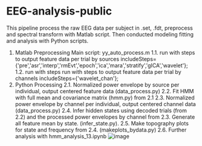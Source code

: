 # EEG-analysis-public

This pipeline process the raw EEG data per subject in .set, .fdt, preprocess and spectral transform with Matlab script. Then conducted modeling fitting and analysis with Python scripts. 


1.	Matlab Preprocessing
Main script: yy_auto_process.m
1.1.	run with steps to output feature data per trial by sources includeSteps={'pre','asr','interp','rmEvt','epoch','ica','mara','stratify','gICA','wavelet'};
1.2.	run with steps run with steps to output feature data per trial by channels includeSteps={'wavelet_chan'};
2.	Python Processing
2.1.	Normalized power envelope by source per individual, output centered feature data (data_process.py)
2.2.	Fit HMM with full mean and covariance matrix (hmm.py) from 2.1
2.3.	Normalized power envelope by channel per individual, output centered channel data (data_process.py)
2.4.	Infer hidden states using decoded trials (from 2.2) and the processed power envelopes by channel from 2.3. Generate all feature mean by state. (infer_state.py).
2.5.	Make topography plots for state and frequency from 2.4. (makeplots_bydata.py)
2.6.	Further analysis with hmm_analysis_13.ipynb
![image](https://user-images.githubusercontent.com/21026367/173481592-7287f1b1-15e2-413d-b9dc-632513df01fb.png)
